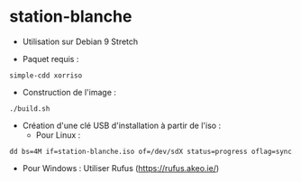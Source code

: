 # station-blanche

* Utilisation sur Debian 9 Stretch

* Paquet requis : 

`simple-cdd xorriso`

* Construction de l'image : 

`./build.sh`

* Création d'une clé USB d'installation à partir de l'iso :
  * Pour Linux : 

`dd bs=4M if=station-blanche.iso of=/dev/sdX status=progress oflag=sync`

  * Pour Windows : Utiliser Rufus (https://rufus.akeo.ie/)




